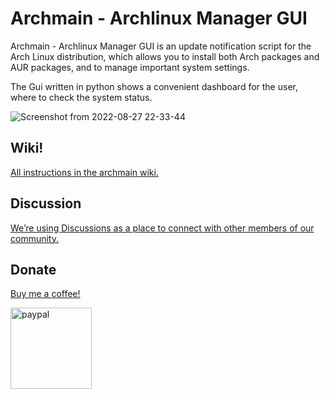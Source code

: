 

# Archmain - Archlinux Manager GUI
Archmain - Archlinux Manager GUI is an update notification script for the Arch Linux distribution, which allows you to install both Arch packages and AUR packages, and to manage important system settings.

The Gui written in python shows a convenient dashboard for the user, where to check the system status.

![Screenshot from 2022-08-27 22-33-44](https://user-images.githubusercontent.com/103053714/187074856-5a4d1c25-1271-47ce-8fe7-f541d86f373b.png)





## Wiki! 

[All instructions in the archmain wiki.](https://github.com/JonathanSanfilippo/Archmain/wiki )


## Discussion
[We’re using Discussions as a place to connect with other members of our community.](https://github.com/JonathanSanfilippo/Archmain/discussions)

## Donate
[Buy me a coffee!](https://www.paypal.com/donate/?hosted_button_id=8SPZX5QZY4WXC)

[<img alt="paypal" width="130px" src="https://ciclabilisiciliane.com/wp-content/uploads/2018/01/PayPal.png" />](https://www.paypal.com/donate/?hosted_button_id=8SPZX5QZY4WXC)







